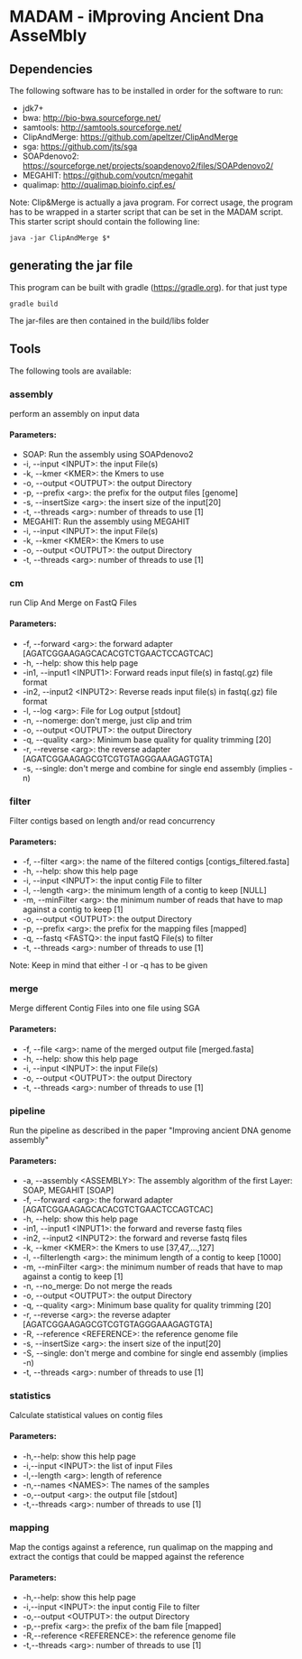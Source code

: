 # MADAM - iMproving Ancient Dna AsseMbly
## Dependencies
The following software has to be installed in order for the software to run:

- jdk7+
- bwa: http://bio-bwa.sourceforge.net/
- samtools: http://samtools.sourceforge.net/
- ClipAndMerge: https://github.com/apeltzer/ClipAndMerge
- sga: https://github.com/jts/sga
- SOAPdenovo2: https://sourceforge.net/projects/soapdenovo2/files/SOAPdenovo2/
- MEGAHIT: https://github.com/voutcn/megahit
- qualimap: http://qualimap.bioinfo.cipf.es/

Note: Clip&Merge is actually a java program. For correct usage, the program has to be wrapped in a starter script that can be set in the MADAM script.
This starter script should contain the following line:

<pre><code>java -jar ClipAndMerge $*</code></pre>

## generating the jar file
This program can be built with gradle (https://gradle.org). for that just type

`gradle build`

The jar-files are then contained in the build/libs folder

## Tools
The following tools are available:
### assembly
perform an assembly on input data
#### Parameters:

- SOAP: Run the assembly using SOAPdenovo2
 - -i, --input &lt;INPUT&gt;: the input File(s)
 - -k, --kmer &lt;KMER&gt;: the Kmers to use
 - -o, --output &lt;OUTPUT&gt;: the output Directory
 - -p, --prefix &lt;arg&gt;: the prefix for the output files [genome]
 - -s, --insertSize &lt;arg&gt;: the insert size of the input[20]
 - -t, --threads &lt;arg&gt;: number of threads to use [1]
- MEGAHIT: Run the assembly using MEGAHIT
 - -i, --input &lt;INPUT&gt;: the input File(s)
 - -k, --kmer &lt;KMER&gt;: the Kmers to use
 - -o, --output &lt;OUTPUT&gt;: the output Directory
 - -t, --threads &lt;arg&gt;: number of threads to use [1]
 
### cm
run Clip And Merge on FastQ Files
#### Parameters:
- -f, --forward &lt;arg&gt;: the forward adapter [AGATCGGAAGAGCACACGTCTGAACTCCAGTCAC]
- -h, --help: show this help page
- -in1, --input1 &lt;INPUT1&gt;: Forward reads input file(s) in fastq(.gz) file format
- -in2, --input2 &lt;INPUT2&gt;: Reverse reads input file(s) in fastq(.gz) file format
- -l, --log &lt;arg&gt;: File for Log output [stdout]
- -n, --nomerge: don't merge, just clip and trim
- -o, --output &lt;OUTPUT&gt;: the output Directory
- -q, --quality &lt;arg&gt;: Minimum base quality for quality trimming [20]
- -r, --reverse &lt;arg&gt;: the reverse adapter [AGATCGGAAGAGCGTCGTGTAGGGAAAGAGTGTA]
- -s, --single: don't merge and combine for single end assembly (implies -n)

### filter
Filter contigs based on length and/or read concurrency
#### Parameters:
- -f, --filter &lt;arg&gt;: the name of the filtered contigs [contigs_filtered.fasta]
- -h, --help: show this help page
- -i, --input &lt;INPUT&gt;: the input contig File to filter
- -l, --length &lt;arg&gt;: the minimum length of a contig to keep [NULL]
- -m, --minFilter &lt;arg&gt;: the minimum number of reads that have to map against a contig to keep [1]
- -o, --output &lt;OUTPUT&gt;: the output Directory
- -p, --prefix &lt;arg&gt;: the prefix for the mapping files [mapped]
- -q, --fastq &lt;FASTQ&gt;: the input fastQ File(s) to filter
- -t, --threads &lt;arg&gt;: number of threads to use [1]

Note: Keep in mind that either -l or -q has to be given

### merge
Merge different Contig Files into one file using SGA
#### Parameters:
- -f, --file &lt;arg&gt;: name of the merged output file [merged.fasta]
- -h, --help: show this help page
- -i, --input &lt;INPUT&gt;: the input File(s)
- -o, --output &lt;OUTPUT&gt;: the output Directory
- -t, --threads &lt;arg&gt;: number of threads to use [1]

### pipeline
Run the pipeline as described in the paper "Improving ancient DNA genome assembly"
#### Parameters:
- -a, --assembly &lt;ASSEMBLY&gt;: The assembly algorithm of the first Layer: SOAP, MEGAHIT [SOAP]
- -f, --forward &lt;arg&gt;: the forward adapter [AGATCGGAAGAGCACACGTCTGAACTCCAGTCAC]
- -h, --help: show this help page
- -in1, --input1 &lt;INPUT1&gt;: the forward and reverse fastq files
- -in2, --input2 &lt;INPUT2&gt;: the forward and reverse fastq files
- -k, --kmer &lt;KMER&gt;: the Kmers to use [37,47,...,127]
- -l, --filterlength &lt;arg&gt;: the minimum length of a contig to keep [1000]
- -m, --minFilter &lt;arg&gt;: the minimum number of reads that have to map against a contig to keep [1]
- -n, --no_merge: Do not merge the reads
- -o, --output &lt;OUTPUT&gt;: the output Directory
- -q, --quality &lt;arg&gt;: Minimum base quality for quality trimming [20]
- -r, --reverse &lt;arg&gt;: the reverse adapter [AGATCGGAAGAGCGTCGTGTAGGGAAAGAGTGTA]
- -R, --reference &lt;REFERENCE&gt;: the reference genome file
- -s, --insertSize &lt;arg&gt;: the insert size of the input[20]
- -S, --single: don't merge and combine for single end assembly (implies -n)
- -t, --threads &lt;arg&gt;: number of threads to use [1]

### statistics
Calculate statistical values on contig files
#### Parameters:
- -h,--help: show this help page
- -i,--input &lt;INPUT&gt;: the list of input Files
- -l,--length &lt;arg&gt;: length of reference
- -n,--names &lt;NAMES&gt;: The names of the samples
- -o,--output &lt;arg&gt;: the output file [stdout]
- -t,--threads &lt;arg&gt;: number of threads to use [1]

### mapping
Map the contigs against a reference, run qualimap on the mapping and extract the contigs that could be mapped against the reference
#### Parameters:
- -h,--help: show this help page
- -i,--input &lt;INPUT&gt;: the input contig File to filter
- -o,--output &lt;OUTPUT&gt;: the output Directory
- -p,--prefix &lt;arg&gt;: the prefix of the bam file [mapped]
- -R,--reference &lt;REFERENCE&gt;: the reference genome file
- -t,--threads &lt;arg&gt;: number of threads to use [1]
